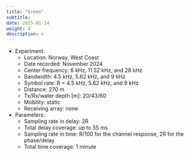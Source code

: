```yaml
---
title: "Green"
subtitle: 
date: 2025-01-14
weight: 4
description: >
---
```


* Experiment:
  * Location: Norway, West Coast
  * Date recorded: November 2024
  * Center frequency: 6 kHz, 11.52 kHz, and 28 kHz 
  * Bandwidth: 4.5 kHz, 5.62 kHz, and 9 kHz
  * Symbol rate: R = 4.5 kHz, 5.62 kHz, and 9 kHz
  * Distance: 270 m
  * Tx/Rx/water depth [m]: 20/43/60
  * Mobility: static
  * Receiving array: none
* Parameters:
  * Sampling rate in delay: 2R
  * Total delay coverage: up to 55 ms
  * Sampling rate in time: R/100 for the channel response, 2R for the phase/delay
  * Total time coverage: 1 minute
